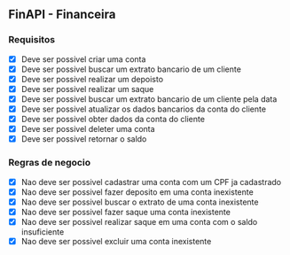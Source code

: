 ## FinAPI - Financeira

### Requisitos

- [X] Deve ser possivel criar uma conta
- [X] Deve ser possivel buscar um extrato bancario de um cliente
- [X] Deve ser possivel realizar um depoisto
- [X] Deve ser possivel realizar um saque
- [X] Deve ser possivel buscar um extrato bancario de um cliente pela data
- [X] Deve ser possivel atualizar os dados bancarios da conta do cliente
- [X] Deve ser possivel obter dados da conta do cliente
- [X] Deve ser possivel deleter uma conta
- [X] Deve ser possivel retornar o saldo

### Regras de negocio

- [X] Nao deve ser possivel cadastrar uma conta com um CPF ja cadastrado
- [X] Nao deve ser possivel fazer deposito em uma conta inexistente
- [X] Nao deve ser possivel buscar o extrato de uma conta inexistente
- [X] Nao deve ser possivel fazer saque uma conta inexistente
- [X] Nao deve ser possivel realizar saque em uma conta com o saldo insuficiente
- [X] Nao deve ser possivel excluir uma conta inexistente
